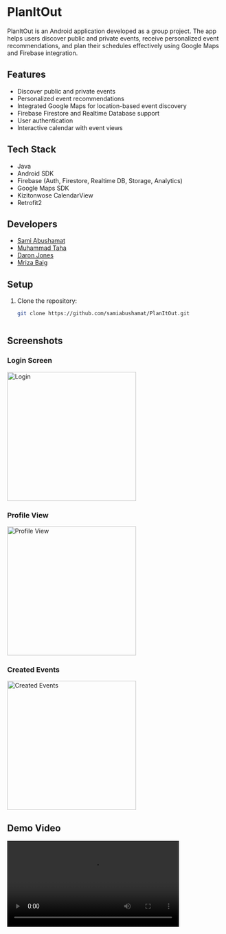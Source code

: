 # PlanItOut

PlanItOut is an Android application developed as a group project. The app helps users discover public and private events, receive personalized event recommendations, and plan their schedules effectively using Google Maps and Firebase integration.

## Features

- Discover public and private events
- Personalized event recommendations
- Integrated Google Maps for location-based event discovery
- Firebase Firestore and Realtime Database support
- User authentication
- Interactive calendar with event views

## Tech Stack

- Java
- Android SDK
- Firebase (Auth, Firestore, Realtime DB, Storage, Analytics)
- Google Maps SDK
- Kizitonwose CalendarView
- Retrofit2

## Developers

- [Sami Abushamat](https://github.com/samiabushamat)  
- [Muhammad Taha](https://github.com/MuhdTaha)  
- [Daron Jones](https://github.com/djones59)  
- [Mriza Baig](https://github.com/mbaig66uic)

## Setup

1. Clone the repository:
   ```bash
   git clone https://github.com/samiabushamat/PlanItOut.git



## Screenshots

### Login Screen
<img src="app/assets/LogInPhoto.png" alt="Login" width="300"/>

### Profile View
<img src="app/assets/ProfileView.png" alt="Profile View" width="300"/>

### Created Events
<img src="app/assets/CreatedEvents.png" alt="Created Events" width="300"/>

## Demo Video

<video src="app/assets/Demo.mp4" width="400" controls>
  Your browser does not support the video tag.
</video>


